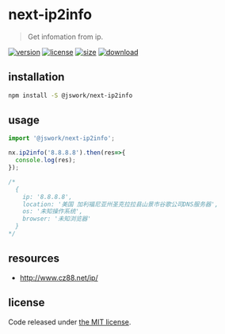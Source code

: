 # next-ip2info
> Get infomation from ip.

[![version][version-image]][version-url]
[![license][license-image]][license-url]
[![size][size-image]][size-url]
[![download][download-image]][download-url]

## installation
```bash
npm install -S @jswork/next-ip2info
```

## usage
```js
import '@jswork/next-ip2info';

nx.ip2info('8.8.8.8').then(res=>{
  console.log(res);
});

/*
  {
    ip: '8.8.8.8',
    location: '美国 加利福尼亚州圣克拉拉县山景市谷歌公司DNS服务器',
    os: '未知操作系统',
    browser: '未知浏览器'
  }
*/
```

## resources
- http://www.cz88.net/ip/

## license
Code released under [the MIT license](https://github.com/afeiship/next-ip2info/blob/master/LICENSE.txt).

[version-image]: https://img.shields.io/npm/v/@jswork/next-ip2info
[version-url]: https://npmjs.org/package/@jswork/next-ip2info

[license-image]: https://img.shields.io/npm/l/@jswork/next-ip2info
[license-url]: https://github.com/afeiship/next-ip2info/blob/master/LICENSE.txt

[size-image]: https://img.shields.io/bundlephobia/minzip/@jswork/next-ip2info
[size-url]: https://github.com/afeiship/next-ip2info/blob/master/dist/next-ip2info.min.js

[download-image]: https://img.shields.io/npm/dm/@jswork/next-ip2info
[download-url]: https://www.npmjs.com/package/@jswork/next-ip2info
